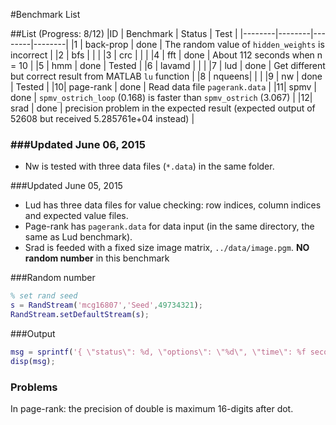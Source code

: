 #Benchmark List

##List (Progress: 8/12)
|ID | Benchmark | Status | Test |
|--------|--------|--------|--------|
|1 | back-prop  |  done  | The random value of `hidden_weights` is incorrect |
|2 | bfs | | |
|3 | crc | | |
|4 | fft | done | About 112 seconds when n = 10 |
|5 | hmm | done | Tested |
|6 | lavamd |   | |
|7 | lud | done | Get different but correct result from MATLAB `lu` function |
|8 | nqueens| | |
|9 | nw | done | Tested |
|10| page-rank | done | Read data file `pagerank.data` |
|11| spmv | done | `spmv_ostrich_loop` (0.168) is faster than `spmv_ostrich` (3.067) |
|12| srad | done | precision problem in the expected result (expected output of 52608 but received 5.285761e+04 instead) |

### ###Updated June 06, 2015
* Nw is tested with three data files (`*.data`) in the same folder.

###Updated June 05, 2015
* Lud has three data files for value checking: row indices, column indices and expected value files.
* Page-rank has `pagerank.data` for data input (in the same directory, the same as Lud benchmark).
* Srad is feeded with a fixed size image matrix, `../data/image.pgm`. **NO random number** in this benchmark

###Random number
```matlab
% set rand seed
s = RandStream('mcg16807','Seed',49734321);
RandStream.setDefaultStream(s);
```


###Output
```matlab
msg = sprintf('{ \"status\": %d, \"options\": \"%d\", \"time\": %f seconds}\n', 1, two_exp, elapsedTime);
disp(msg);
```

### Problems
In page-rank: the precision of double is maximum 16-digits after dot.

